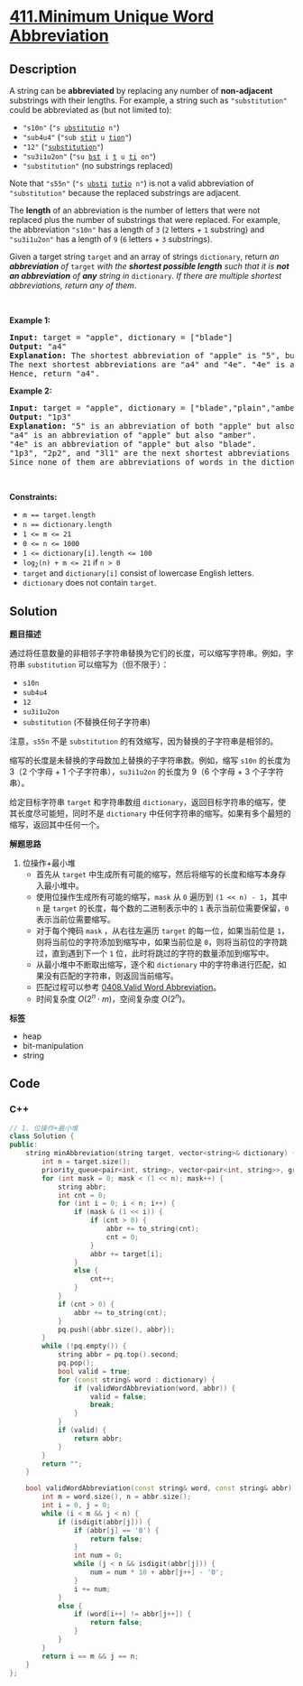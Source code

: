 # [411.Minimum Unique Word Abbreviation](https://leetcode.com/problems/minimum-unique-word-abbreviation/description/)

## Description

<p>A string can be <strong>abbreviated</strong> by replacing any number of <strong>non-adjacent</strong> substrings with their lengths. For example, a string such as <code>&quot;substitution&quot;</code> could be abbreviated as (but not limited to):</p>

<ul>
  <li><code>&quot;s10n&quot;</code> (<code>&quot;s <u>ubstitutio</u> n&quot;</code>)</li>
  <li><code>&quot;sub4u4&quot;</code> (<code>&quot;sub <u>stit</u> u <u>tion</u>&quot;</code>)</li>
  <li><code>&quot;12&quot;</code> (<code>&quot;<u>substitution</u>&quot;</code>)</li>
  <li><code>&quot;su3i1u2on&quot;</code> (<code>&quot;su <u>bst</u> i <u>t</u> u <u>ti</u> on&quot;</code>)</li>
  <li><code>&quot;substitution&quot;</code> (no substrings replaced)</li>
</ul>

<p>Note that <code>&quot;s55n&quot;</code> (<code>&quot;s <u>ubsti</u> <u>tutio</u> n&quot;</code>) is not a valid abbreviation of <code>&quot;substitution&quot;</code> because the replaced substrings are adjacent.</p>

<p>The <strong>length</strong> of an abbreviation is the number of letters that were not replaced plus the number of substrings that were replaced. For example, the abbreviation <code>&quot;s10n&quot;</code> has a length of <code>3</code> (<code>2</code> letters + <code>1</code> substring) and <code>&quot;su3i1u2on&quot;</code> has a length of <code>9</code> (<code>6</code> letters + <code>3</code> substrings).</p>

<p>Given a target string <code>target</code> and an array of strings <code>dictionary</code>, return <em>an <strong>abbreviation</strong> of </em><code>target</code><em> with the <strong>shortest possible length</strong> such that it is <strong>not an abbreviation</strong> of <strong>any</strong> string in </em><code>dictionary</code><em>. If there are multiple shortest abbreviations, return any of them</em>.</p>

<p>&nbsp;</p>
<p><strong class="example">Example 1:</strong></p>

<pre>
<strong>Input:</strong> target = &quot;apple&quot;, dictionary = [&quot;blade&quot;]
<strong>Output:</strong> &quot;a4&quot;
<strong>Explanation:</strong> The shortest abbreviation of &quot;apple&quot; is &quot;5&quot;, but this is also an abbreviation of &quot;blade&quot;.
The next shortest abbreviations are &quot;a4&quot; and &quot;4e&quot;. &quot;4e&quot; is an abbreviation of blade while &quot;a4&quot; is not.
Hence, return &quot;a4&quot;.
</pre>

<p><strong class="example">Example 2:</strong></p>

<pre>
<strong>Input:</strong> target = &quot;apple&quot;, dictionary = [&quot;blade&quot;,&quot;plain&quot;,&quot;amber&quot;]
<strong>Output:</strong> &quot;1p3&quot;
<strong>Explanation:</strong> &quot;5&quot; is an abbreviation of both &quot;apple&quot; but also every word in the dictionary.
&quot;a4&quot; is an abbreviation of &quot;apple&quot; but also &quot;amber&quot;.
&quot;4e&quot; is an abbreviation of &quot;apple&quot; but also &quot;blade&quot;.
&quot;1p3&quot;, &quot;2p2&quot;, and &quot;3l1&quot; are the next shortest abbreviations of &quot;apple&quot;.
Since none of them are abbreviations of words in the dictionary, returning any of them is correct.
</pre>

<p>&nbsp;</p>
<p><strong>Constraints:</strong></p>

<ul>
  <li><code>m == target.length</code></li>
  <li><code>n == dictionary.length</code></li>
  <li><code>1 &lt;= m &lt;= 21</code></li>
  <li><code>0 &lt;= n &lt;= 1000</code></li>
  <li><code>1 &lt;= dictionary[i].length &lt;= 100</code></li>
  <li><code>log<sub>2</sub>(n) + m &lt;= 21</code> if <code>n &gt; 0</code></li>
  <li><code>target</code> and <code>dictionary[i]</code> consist of lowercase English letters.</li>
  <li><code>dictionary</code> does not contain <code>target</code>.</li>
</ul>

## Solution

**题目描述**

通过将任意数量的非相邻子字符串替换为它们的长度，可以缩写字符串。例如，字符串 `substitution` 可以缩写为（但不限于）：

- `s10n`
- `sub4u4`
- `12`
- `su3i1u2on`
- `substitution` (不替换任何子字符串)

注意，`s55n` 不是 `substitution` 的有效缩写，因为替换的子字符串是相邻的。

缩写的长度是未替换的字母数加上替换的子字符串数。例如，缩写 `s10n` 的长度为 3（2 个字母 + 1 个子字符串），`su3i1u2on` 的长度为 9（6 个字母 + 3 个子字符串）。

给定目标字符串 `target` 和字符串数组 `dictionary`，返回目标字符串的缩写，使其长度尽可能短，同时不是 `dictionary` 中任何字符串的缩写。如果有多个最短的缩写，返回其中任何一个。

**解题思路**

1. 位操作+最小堆
   - 首先从 `target` 中生成所有可能的缩写，然后将缩写的长度和缩写本身存入最小堆中。
   - 使用位操作生成所有可能的缩写，`mask` 从 `0` 遍历到 `(1 << n) - 1`，其中 `n` 是 `target` 的长度，每个数的二进制表示中的 `1` 表示当前位需要保留，`0` 表示当前位需要缩写。
   - 对于每个掩码 `mask` ，从右往左遍历 `target` 的每一位，如果当前位是 `1`，则将当前位的字符添加到缩写中，如果当前位是 `0`，则将当前位的字符跳过，直到遇到下一个 `1` 位，此时将跳过的字符的数量添加到缩写中。
   - 从最小堆中不断取出缩写，逐个和 `dictionary` 中的字符串进行匹配，如果没有匹配的字符串，则返回当前缩写。
   - 匹配过程可以参考 [0408.Valid Word Abbreviation](0408.valid-word-abbreviation.md)。
   - 时间复杂度 $O(2^n \cdot m)$，空间复杂度 $O(2^n)$。

**标签**

- heap
- bit-manipulation
- string

<!-- code start -->
## Code

### C++

```cpp
// 1. 位操作+最小堆
class Solution {
public:
    string minAbbreviation(string target, vector<string>& dictionary) {
        int n = target.size();
        priority_queue<pair<int, string>, vector<pair<int, string>>, greater<>> pq;
        for (int mask = 0; mask < (1 << n); mask++) {
            string abbr;
            int cnt = 0;
            for (int i = 0; i < n; i++) {
                if (mask & (1 << i)) {
                    if (cnt > 0) {
                        abbr += to_string(cnt);
                        cnt = 0;
                    }
                    abbr += target[i];
                }
                else {
                    cnt++;
                }
            }
            if (cnt > 0) {
                abbr += to_string(cnt);
            }
            pq.push({abbr.size(), abbr});
        }
        while (!pq.empty()) {
            string abbr = pq.top().second;
            pq.pop();
            bool valid = true;
            for (const string& word : dictionary) {
                if (validWordAbbreviation(word, abbr)) {
                    valid = false;
                    break;
                }
            }
            if (valid) {
                return abbr;
            }
        }
        return "";
    }

    bool validWordAbbreviation(const string& word, const string& abbr) {
        int m = word.size(), n = abbr.size();
        int i = 0, j = 0;
        while (i < m && j < n) {
            if (isdigit(abbr[j])) {
                if (abbr[j] == '0') {
                    return false;
                }
                int num = 0;
                while (j < n && isdigit(abbr[j])) {
                    num = num * 10 + abbr[j++] - '0';
                }
                i += num;
            }
            else {
                if (word[i++] != abbr[j++]) {
                    return false;
                }
            }
        }
        return i == m && j == n;
    }
};
```

<!-- code end -->
